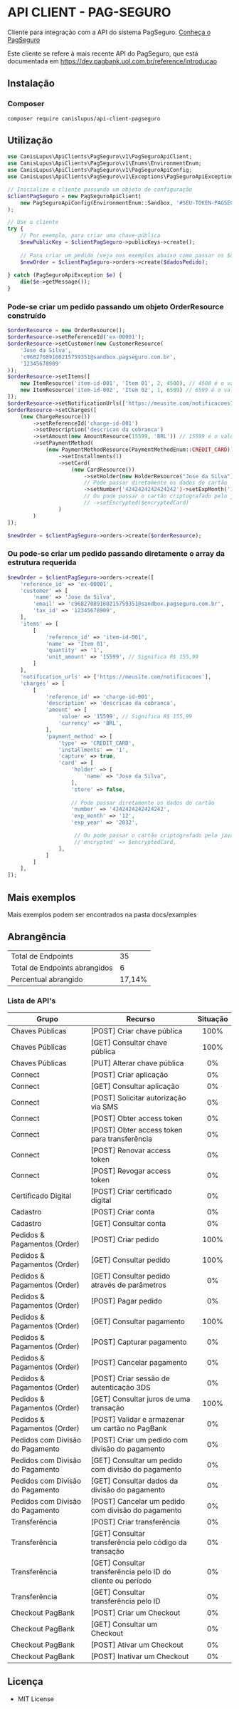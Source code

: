 # API CLIENT - PAG-SEGURO

Cliente para integração com a API do sistema PagSeguro. [Conheça o PagSeguro](https://pagseguro.uol.com.br)

Este cliente se refere à mais recente API do PagSeguro, que está documentada em https://dev.pagbank.uol.com.br/reference/introducao

## Instalação

### Composer

```
composer require canislupus/api-client-pagseguro
```

## Utilização

~~~php
use CanisLupus\ApiClients\PagSeguro\v1\PagSeguroApiClient;
use CanisLupus\ApiClients\PagSeguro\v1\Enums\EnvironmentEnum;
use CanisLupus\ApiClients\PagSeguro\v1\PagSeguroApiConfig;
use CanisLupus\ApiClients\PagSeguro\v1\Exceptions\PagSeguroApiException;

// Inicialize o cliente passando um objeto de configuração
$clientPagSeguro = new PagSeguroApiClient(
    new PagSeguroApiConfig(EnvironmentEnum::Sandbox, '#SEU-TOKEN-PAGSEGURO#')
);

// Use o cliente
try {
    // Por exemplo, para criar uma chave-pública
    $newPublicKey = $clientPagSeguro->publicKeys->create();
    
    // Para criar um pedido (veja nos exemplos abaixo como passar os $dadosPedido)
    $newOrder = $clientPagSeguro->orders->create($dadosPedido);
    
} catch (PagSeguroApiException $e) {
    die($e->getMessage());
}
~~~

### Pode-se criar um pedido passando um objeto OrderResource construído 

~~~php
$orderResource = new OrderResource();
$orderResource->setReferenceId('ex-00001');
$orderResource->setCustomer(new CustomerResource(
    'Jose da Silva',
    'c96827089160215759351@sandbox.pagseguro.com.br',
    '12345678909'
));
$orderResource->setItems([
    new ItemResource('item-id-001', 'Item 01', 2, 4500), // 4500 é o valor referente à R$ 45,00
    new ItemResource('item-id-002', 'Item 02', 1, 6599) // 6599 é o valor referente à R$ 65,99
]);
$orderResource->setNotificationUrls(['https://meusite.com/notificacoes1']);
$orderResource->setCharges([
    (new ChargeResource())
        ->setReferenceId('charge-id-001')
        ->setDescription('descricao da cobranca')
        ->setAmount(new AmountResource(15599, 'BRL')) // 15599 é o valor referente à R$ 155,99
        ->setPaymentMethod(
            (new PaymentMethodResource(PaymentMethodEnum::CREDIT_CARD))
                ->setInstallments(1)
                ->setCard(
                    (new CardResource())
                        ->setHolder(new HolderResource("Jose da Silva"))
                        // Pode passar diretamente os dados do cartão
                        ->setNumber('4242424242424242')->setExpMonth('12')->setExpYear('2032')
                        // Ou pode passar o cartão criptografado pelo javascript do PagSeguro
                        // ->setEncrypted($encryptedCard)
                )
        )
]);

$newOrder = $clientPagSeguro->orders->create($orderResource);
~~~

### Ou pode-se criar um pedido passando diretamente o array da estrutura requerida

~~~php
$newOrder = $clientPagSeguro->orders->create([
    'reference_id' => 'ex-00001',
    'customer' => [
        'name' => 'Jose da Silva',
        'email' => 'c96827089160215759351@sandbox.pagseguro.com.br',
        'tax_id' => '12345678909',
    ],
    'items' => [
        [
            'reference_id' => 'item-id-001',
            'name' => 'Item 01',
            'quantity' => '1',
            'unit_amount' => '15599', // Significa R$ 155,99
        ]
    ],
    'notification_urls' => ['https://meusite.com/notificacoes'],
    'charges' => [
        [
            'reference_id' => 'charge-id-001',
            'description' => 'descricao da cobranca',
            'amount' => [
                'value' => '15599', // Significa R$ 155,99
                'currency' => 'BRL',
            ],
            'payment_method' => [
                'type' => 'CREDIT_CARD',
                'installments' => '1',
                'capture' => true,
                'card' => [
                    'holder' => [
                        'name' => "Jose da Silva",
                    ],
                    'store' => false,
                    
                    // Pode passar diretamente os dados do cartão
                    'number' => '4242424242424242',
                    'exp_month' => '12',
                    'exp_year' => '2032',

                     // Ou pode passar o cartão criptografado pelo javascript do PagSeguro
                     //'encrypted' => $encryptedCard,
                ],
            ]
        ]
    ],
]);
~~~

## Mais exemplos

Mais exemplos podem ser encontrados na pasta docs/examples




## Abrangência

<table>
<tr>
    <td>Total de Endpoints</td>
    <td>35</td>
</tr>
<tr>
    <td>Total de Endpoints abrangidos</td>
    <td>6</td>
</tr>
<tr>
    <td>Percentual abrangido</td>
    <td>17,14%</td>
</tr>
</table>



### Lista de API's

| **Grupo**                        | **Recurso**                                                 | **Situação** |
|----------------------------------|-------------------------------------------------------------|:------------:|
| Chaves Públicas                  | [POST] Criar chave pública                                  |     100%     |
| Chaves Públicas                  | [GET] Consultar chave pública                               |     100%     |
| Chaves Públicas                  | [PUT] Alterar chave pública                                 |      0%      |
| Connect                          | [POST] Criar aplicação                                      |      0%      |
| Connect                          | [GET] Consultar aplicação                                   |      0%      | 
| Connect                          | [POST] Solicitar autorização via SMS                        |      0%      |
| Connect                          | [POST] Obter access token                                   |      0%      |
| Connect                          | [POST] Obter access token para transferência                |      0%      |
| Connect                          | [POST] Renovar access token                                 |      0%      |
| Connect                          | [POST] Revogar access token                                 |      0%      |
| Certificado Digital              | [POST] Criar certificado digital                            |      0%      |
| Cadastro                         | [POST] Criar conta                                          |      0%      |
| Cadastro                         | [GET] Consultar conta                                       |      0%      |
| Pedidos & Pagamentos (Order)     | [POST] Criar pedido                                         |     100%     |
| Pedidos & Pagamentos (Order)     | [GET] Consultar pedido                                      |     100%     |
| Pedidos & Pagamentos (Order)     | [GET] Consultar pedido através de parâmetros                |      0%      |
| Pedidos & Pagamentos (Order)     | [POST] Pagar pedido                                         |      0%      |
| Pedidos & Pagamentos (Order)     | [GET] Consultar pagamento                                   |     100%     |
| Pedidos & Pagamentos (Order)     | [POST] Capturar pagamento                                   |      0%      |
| Pedidos & Pagamentos (Order)     | [POST] Cancelar pagamento                                   |      0%      |
| Pedidos & Pagamentos (Order)     | [POST] Criar sessão de autenticação 3DS                     |      0%      |
| Pedidos & Pagamentos (Order)     | [GET] Consultar juros de uma transação                      |     100%     |
| Pedidos & Pagamentos (Order)     | [POST] Validar e armazenar um cartão no PagBank             |      0%      |
| Pedidos com Divisão do Pagamento | [POST] Criar um pedido com divisão do pagamento             |      0%      |
| Pedidos com Divisão do Pagamento | [GET] Consultar um pedido com divisão do pagamento          |      0%      |
| Pedidos com Divisão do Pagamento | [GET] Consultar dados da divisão do pagamento               |      0%      |
| Pedidos com Divisão do Pagamento | [POST] Cancelar um pedido com divisão do pagamento          |      0%      |
| Transferência                    | [POST] Criar transferência                                  |      0%      |
| Transferência                    | [GET] Consultar transferência pelo código da transação      |      0%      |
| Transferência                    | [GET] Consultar transferência pelo ID do cliente ou período |      0%      |
| Transferência                    | [GET] Consultar transferência pelo ID                       |      0%      |
| Checkout PagBank                 | [POST] Criar um Checkout                                    |      0%      |
| Checkout PagBank                 | [GET] Consultar um Checkout                                 |      0%      |
| Checkout PagBank                 | [POST] Ativar um Checkout                                   |      0%      |
| Checkout PagBank                 | [POST] Inativar um Checkout                                 |      0%      |


## Licença

- MIT License
